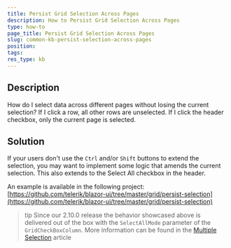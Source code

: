 ```yaml
---
title: Persist Grid Selection Across Pages
description: How to Persist Grid Selection Across Pages
type: how-to
page_title: Persist Grid Selection Across Pages
slug: common-kb-persist-selection-across-pages
position:
tags:
res_type: kb
---
```



## Description

How do I select data across different pages without losing the current selection? If I click a row, all other rows are unselected. If I click the header checkbox, only the current page is selected.


## Solution

If your users don't use the `Ctrl` and/or `Shift` buttons to extend the selection, you may want to implement some logic that amends the current selection. This also extends to the Select All checkbox in the header.

An example is available in the following project: [https://github.com/telerik/blazor-ui/tree/master/grid/persist-selection](https://github.com/telerik/blazor-ui/tree/master/grid/persist-selection)

>tip Since our 2.10.0 release the behavior showcased above is delivered out of the box with the `SelectAllMode` parameter of the `GridCheckBoxColumn`.
More information can be found in the [Multiple Selection](https://docs.telerik.com/blazor-ui/components/grid/selection/multiple) article
